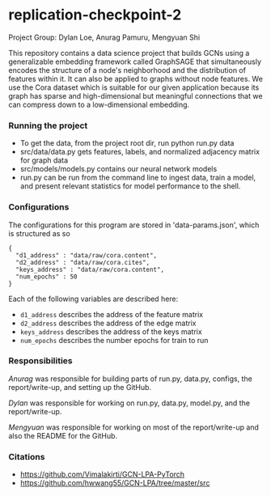 # replication-checkpoint-2
 Project Group: Dylan Loe, Anurag Pamuru, Mengyuan Shi

This repository contains a data science project that builds GCNs using a generalizable embedding framework called GraphSAGE that simultaneously encodes the structure of a node's neighborhood and the distribution of features within it. It can also be applied to graphs without node features. We use the Cora dataset which is suitable for our given application because its graph has sparse and high-dimensional but meaningful connections that we can compress down to a low-dimensional embedding.

### Running the project
* To get the data, from the project root dir, run python run.py data
* src/data/data.py gets features, labels, and normalized adjacency matrix for graph data
* src/models/models.py contains our neural network models
* run.py can be run from the command line to ingest data, train a model, and present relevant statistics for model performance to the shell.

### Configurations

The configurations for this program are stored in 'data-params.json', which is structured as so

```
{
  "d1_address" : "data/raw/cora.content",
  "d2_address" : "data/raw/cora.cites",
  "keys_address" : "data/raw/cora.content",
  "num_epochs" : 50
}
```

Each of the following variables are described here:
- `d1_address` describes the address of the feature matrix
- `d2_address` describes the address of the edge matrix
- `keys_address` describes the address of the keys  matrix
- `num_epochs` describes the number epochs for train to run

### Responsibilities

_Anurag_ was responsible for building parts of run.py, data.py, configs, the report/write-up, and setting up the GitHub.

_Dylan_ was responsible for working on run.py, data.py, model.py, 
and the report/write-up.

_Mengyuan_ was responsible for working on most of the report/write-up and also the README for the GitHub.

### Citations
- https://github.com/Vimalakirti/GCN-LPA-PyTorch
- https://github.com/hwwang55/GCN-LPA/tree/master/src

